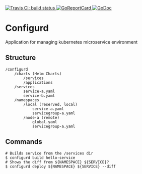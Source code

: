 <a href="https://travis-ci.org/foomo/configurd">
    <img src="https://travis-ci.org/foomo/configurd.svg?branch=master" alt="Travis CI: build status">
</a>
<a href="https://goreportcard.com/report/github.com/foomo/configurd">
    <img src="https://goreportcard.com/badge/github.com/foomo/configurd" alt="GoReportCard">
</a>
<a href="https://godoc.org/github.com/foomo/configurd">
    <img src="https://godoc.org/github.com/foomo/configurd?status.svg" alt="GoDoc">
</a>

# Configurd 

Application for managing kubernetes microservice environment


## Structure

```text
/configurd
    /charts (Helm Charts)
        /services 
        /applications        
    /services
        service-a.yaml
        service-b.yaml
    /namespaces
        /local (reserved, local)
            service-a.yaml
            servicegroup-a.yaml
        /node-a (remote)
            global.yaml
            servicegroup-a.yaml         
```
## Commands

```text
# Builds service from the /services dir
$ configurd build hello-service
# Shows the diff from ${NAMESPACE} ${SERVICE}? 
$ configurd deploy ${NAMESPACE} ${SERVICE} --diff
```